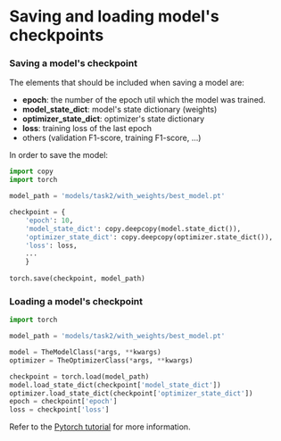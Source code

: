 # Saving and loading model's checkpoints


### Saving a model's checkpoint

The elements that should be included when saving a model are:

- **epoch**: the number of the epoch util which the model was trained.
- **model_state_dict**: model's state dictionary (weights)
- **optimizer_state_dict**: optimizer's state dictionary 
- **loss**: training loss of the last epoch
- others (validation F1-score, training F1-score, ...)

In order to save the model:

```python
import copy
import torch

model_path = 'models/task2/with_weights/best_model.pt'

checkpoint = {
    'epoch': 10,
    'model_state_dict': copy.deepcopy(model.state_dict()),
    'optimizer_state_dict': copy.deepcopy(optimizer.state_dict()),
    'loss': loss,
    ...
    }
    
torch.save(checkpoint, model_path)
```

### Loading a model's checkpoint 

```python
import torch

model_path = 'models/task2/with_weights/best_model.pt'

model = TheModelClass(*args, **kwargs)
optimizer = TheOptimizerClass(*args, **kwargs)

checkpoint = torch.load(model_path)
model.load_state_dict(checkpoint['model_state_dict'])
optimizer.load_state_dict(checkpoint['optimizer_state_dict'])
epoch = checkpoint['epoch']
loss = checkpoint['loss']
```

Refer to the [Pytorch tutorial](https://pytorch.org/tutorials/beginner/saving_loading_models.html) for more information.
